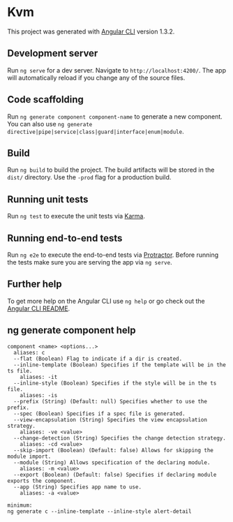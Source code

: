 # Kvm

This project was generated with [Angular CLI](https://github.com/angular/angular-cli) version 1.3.2.

## Development server

Run `ng serve` for a dev server. Navigate to `http://localhost:4200/`. The app will automatically reload if you change any of the source files.

## Code scaffolding

Run `ng generate component component-name` to generate a new component. You can also use `ng generate directive|pipe|service|class|guard|interface|enum|module`.

## Build

Run `ng build` to build the project. The build artifacts will be stored in the `dist/` directory. Use the `-prod` flag for a production build.

## Running unit tests

Run `ng test` to execute the unit tests via [Karma](https://karma-runner.github.io).

## Running end-to-end tests

Run `ng e2e` to execute the end-to-end tests via [Protractor](http://www.protractortest.org/).
Before running the tests make sure you are serving the app via `ng serve`.

## Further help

To get more help on the Angular CLI use `ng help` or go check out the [Angular CLI README](https://github.com/angular/angular-cli/blob/master/README.md).


## ng generate component help
    component <name> <options...>
      aliases: c
      --flat (Boolean) Flag to indicate if a dir is created.
      --inline-template (Boolean) Specifies if the template will be in the ts file.
        aliases: -it
      --inline-style (Boolean) Specifies if the style will be in the ts file.
        aliases: -is
      --prefix (String) (Default: null) Specifies whether to use the prefix.
      --spec (Boolean) Specifies if a spec file is generated.
      --view-encapsulation (String) Specifies the view encapsulation strategy.
        aliases: -ve <value>
      --change-detection (String) Specifies the change detection strategy.
        aliases: -cd <value>
      --skip-import (Boolean) (Default: false) Allows for skipping the module import.
      --module (String) Allows specification of the declaring module.
        aliases: -m <value>
      --export (Boolean) (Default: false) Specifies if declaring module exports the component.
      --app (String) Specifies app name to use.
        aliases: -a <value>

    minimum:  
    ng generate c --inline-template --inline-style alert-detail